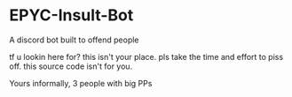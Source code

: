 # EPYC-Insult-Bot
A discord bot built to offend people

tf u lookin here for?
this isn't your place. pls take the time and effort to piss off. this source code isn't for you.

Yours informally, 3 people with big PPs
